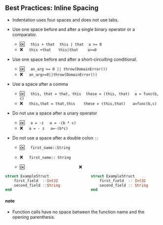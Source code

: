 ## Best Practices:  Inline Spacing

     
- Indentation uses four spaces and does not use tabs.

- Use one space before and after a single binary operator or a comparator.
  - :ok:&nbsp;&nbsp;&nbsp;&nbsp; `this + that` &nbsp;&nbsp; `this | that` &nbsp;&nbsp; `a >= 0`
  - :x:&nbsp;&nbsp;&nbsp;&nbsp;  `this +that`  &nbsp;&nbsp;&nbsp;&nbsp; `this|that`  &nbsp;&nbsp;&nbsp;&nbsp;&nbsp;&nbsp; `a>=0`
  
- Use one space before and after a short-circuiting conditional.
  - :ok:&nbsp;&nbsp;&nbsp;&nbsp; `an_arg >= 0 || throw(DomainError())`
  - :x:&nbsp;&nbsp;&nbsp;&nbsp;  `an_arg>=0||throw(DomainError())`
  
- Use a space after a comma
  - :ok:&nbsp;&nbsp;&nbsp;&nbsp; `this, that = that, this`  &nbsp;&nbsp; `these = (this, that)` &nbsp;&nbsp; `a = func(b, c)`
  - :x:&nbsp;&nbsp;&nbsp;&nbsp;  `this,that = that,this` &nbsp;&nbsp;&nbsp;&nbsp;&nbsp; `these = (this,that)`  &nbsp;&nbsp;&nbsp;&nbsp; `a=func(b,c)`
  
- Do not use a space after a unary operator
  - :ok:&nbsp;&nbsp;&nbsp;&nbsp; `a = -z` &nbsp;&nbsp;&nbsp; `a = -(b * c)`
  - :x:&nbsp;&nbsp;&nbsp;&nbsp;  `a = - z` &nbsp;&nbsp;&nbsp; `a=-(b*c)`

- Do not use a space after a double colon `::` 
  - :ok:&nbsp;&nbsp;&nbsp;&nbsp; `first_name::String`
  - :x:&nbsp;&nbsp;&nbsp;&nbsp;  `first_name:: String`

  -  :ok:&nbsp; &nbsp; &nbsp; &nbsp; &nbsp; &nbsp; &nbsp; &nbsp;&nbsp; &nbsp; &nbsp; &nbsp; &nbsp; &nbsp; &nbsp; &nbsp;&nbsp; &nbsp; &nbsp; &nbsp; &nbsp; &nbsp; &nbsp; &nbsp;:x:
```julia
struct ExampleStruct                   struct ExampleStruct
    first_field  ::Int32                   first_field  :: Int32
    second_field ::String                  second_field :: String
end                                    end
```


 #### note
 
 - Function calls have no space between the function name and the opening parenthesis.
